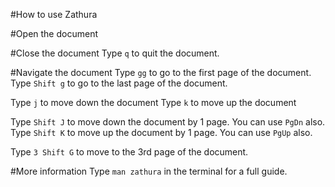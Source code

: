 #How to use Zathura

#Open the document

#Close the document
Type ```q``` to quit the document.

#Navigate the document
Type ```gg``` to go to the first page of the document.
Type  ```Shift g``` to go to the last page of the document.

Type ```j``` to move down the document
Type ```k``` to move up the document

Type ```Shift J``` to move down the document by 1 page. You can use ```PgDn``` also.
Type ```Shift K``` to move up   the document by 1 page. You can use ```PgUp``` also.

Type ```3 Shift G``` to move to the 3rd page of the document.


#More information
Type ```man zathura``` in the terminal for a full guide.
